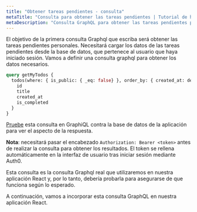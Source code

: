 ```yaml
---
title: "Obtener tareas pendientes - consulta"
metaTitle: "Consulta para obtener las tareas pendientes | Tutorial de hooks Apollo con React en GraphQL"
metaDescription: "Consulta GraphQL para obtener las tareas pendientes personales. Pruebe la consulta en GraphiQL, pasando el token de Autorización para obtener resultados autenticados"
---
```


El objetivo de la primera consulta Graphql que escriba será obtener las tareas pendientes personales. Necesitará cargar los datos de las tareas pendientes desde la base de datos, que pertenece al usuario que haya iniciado sesión. Vamos a definir una consulta graphql para obtener los datos necesarios.

```graphql
query getMyTodos {
  todos(where: { is_public: { _eq: false} }, order_by: { created_at: desc }) {
    id
    title
    created_at
    is_completed
  }
}
```

[Pruebe](https://hasura.io/learn/graphql/graphiql) esta consulta en GraphiQL contra la base de datos de la aplicación para ver el aspecto de la respuesta.

**Nota**: necesitará pasar el encabezado `Authorization: Bearer <token>` antes de realizar la consulta para obtener los resultados. El token se rellena automáticamente en la interfaz de usuario tras iniciar sesión mediante Auth0.

Esta consulta es la consulta Graphql real que utilizaremos en nuestra aplicación React y, por lo tanto, debería probarla para asegurarse de que funciona según lo esperado.

A continuación, vamos a incorporar esta consulta GraphQL en nuestra aplicación React.